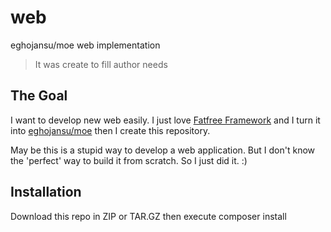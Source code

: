 # web
eghojansu/moe web implementation

> It was create to fill author needs

## The Goal
I want to develop new web easily. I just love [Fatfree Framework](http://fatfreeframework.com) and I turn it into [eghojansu/moe](http://github.com/eghojansu/moe) then I create this repository.

May be this is a stupid way to develop a web application. But I don't know the 'perfect' way to build it from scratch. So I just did it. :)

## Installation
Download this repo in ZIP or TAR.GZ then execute composer install
